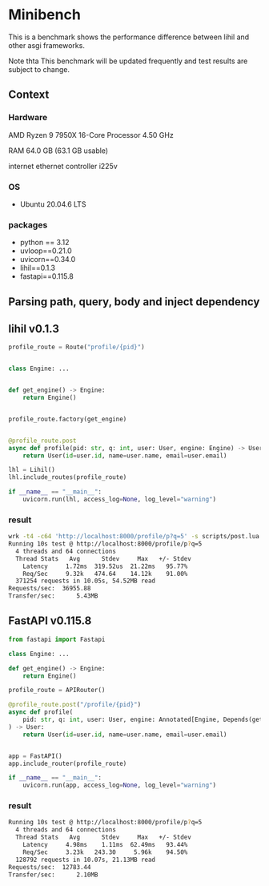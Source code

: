 # Minibench

This is a benchmark shows the performance difference between lihil and other asgi frameworks.

Note thta This benchmark will be updated frequently and test results are subject to change.

## Context

### Hardware

AMD Ryzen 9 7950X 16-Core Processor  4.50 GHz

RAM 64.0 GB (63.1 GB usable)

internet ethernet controller i225v

### OS

- Ubuntu 20.04.6 LTS

### packages

- python == 3.12
- uvloop==0.21.0
- uvicorn==0.34.0
- lihil==0.1.3
- fastapi==0.115.8

## Parsing path, query, body and inject dependency

## lihil v0.1.3

```python
profile_route = Route("profile/{pid}")


class Engine: ...


def get_engine() -> Engine:
    return Engine()


profile_route.factory(get_engine)


@profile_route.post
async def profile(pid: str, q: int, user: User, engine: Engine) -> User:
    return User(id=user.id, name=user.name, email=user.email)

lhl = Lihil()
lhl.include_routes(profile_route)

if __name__ == "__main__":
    uvicorn.run(lhl, access_log=None, log_level="warning")
```

### result

```bash
wrk -t4 -c64 'http://localhost:8000/profile/p?q=5' -s scripts/post.lua
Running 10s test @ http://localhost:8000/profile/p?q=5
  4 threads and 64 connections
  Thread Stats   Avg      Stdev     Max   +/- Stdev
    Latency     1.72ms  319.52us  21.22ms   95.77%
    Req/Sec     9.32k   474.64    14.12k    91.00%
  371254 requests in 10.05s, 54.52MB read
Requests/sec:  36955.88
Transfer/sec:      5.43MB
```

## FastAPI v0.115.8

```python
from fastapi import Fastapi

class Engine: ...

def get_engine() -> Engine:
    return Engine()

profile_route = APIRouter()

@profile_route.post("/profile/{pid}")
async def profile(
    pid: str, q: int, user: User, engine: Annotated[Engine, Depends(get_engine)]
) -> User:
    return User(id=user.id, name=user.name, email=user.email)


app = FastAPI()
app.include_router(profile_route)

if __name__ == "__main__":
    uvicorn.run(app, access_log=None, log_level="warning")
```

### result

```bash
Running 10s test @ http://localhost:8000/profile/p?q=5
  4 threads and 64 connections
  Thread Stats   Avg      Stdev     Max   +/- Stdev
    Latency     4.98ms    1.11ms  62.49ms   93.44%
    Req/Sec     3.23k   243.30     5.96k    94.50%
  128792 requests in 10.07s, 21.13MB read
Requests/sec:  12783.44
Transfer/sec:      2.10MB
```
